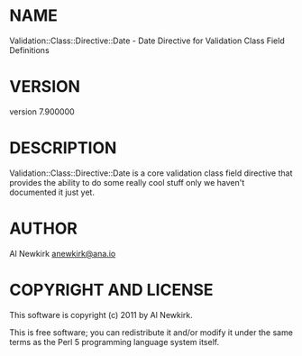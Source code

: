 # NAME

Validation::Class::Directive::Date - Date Directive for Validation Class Field Definitions

# VERSION

version 7.900000

# DESCRIPTION

Validation::Class::Directive::Date is a core validation class field directive
that provides the ability to do some really cool stuff only we haven't
documented it just yet.

# AUTHOR

Al Newkirk <anewkirk@ana.io>

# COPYRIGHT AND LICENSE

This software is copyright (c) 2011 by Al Newkirk.

This is free software; you can redistribute it and/or modify it under
the same terms as the Perl 5 programming language system itself.
